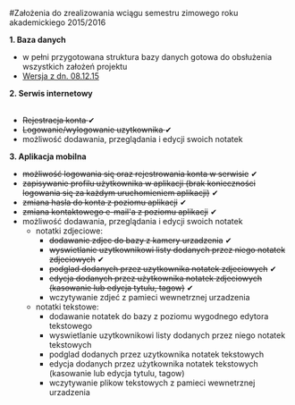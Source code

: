 #Założenia do zrealizowania wciągu semestru zimowego roku akademickiego 2015/2016

<b>1. Baza danych</b><br />
  - w pełni przygotowana struktura bazy danych gotowa do obsłużenia wszystkich założeń projektu<br />
  - <a href="http://i68.tinypic.com/2zf1mqq.jpg">Wersja z dn. 08.12.15</a><br />
  
<b>2. Serwis internetowy</b><br /><br />
- <strike>Rejestracja konta </strike> ✔
- <strike>Logowanie/wylogowanie uzytkownika </strike> ✔
- możliwość dodawania, przeglądania i edycji swoich notatek

<b>3. Aplikacja mobilna </b><br />
  - <strike>możliwość logowania się oraz rejestrowania konta w serwisie</strike> ✔<br />
  - <strike>zapisywanie profilu użytkownika w aplikacji (brak konieczności logowania się za każdym uruchomieniem aplikacji)</strike> ✔<br />
  - <strike>zmiana hasla do konta z poziomu aplikacji</strike> ✔<br />
  - <strike>zmiana kontaktowego e-mail'a z poziomu aplikacji</strike> ✔<br />
  - możliwość dodawania, przeglądania i edycji swoich notatek<br />
    - notatki zdjeciowe:
      - <strike>dodawanie zdjec do bazy z kamery urzadzenia</strike> ✔<br />
      - <strike>wyswietlanie uzytkownikowi listy dodanych przez niego notatek zdjeciowych</strike> ✔<br />
      - <strike>podglad dodanych przez uzytkownika notatek zdjeciowych</strike> ✔<br />
      - <strike>edycja dodanych przez użytkownika notatek zdjeciowych (kasowanie lub edycja tytulu, tagow)</strike> ✔<br />
      - wczytywanie zdjeć z pamieci wewnetrznej urzadzenia
    - notatki tekstowe:
      - dodawanie notatek do bazy z poziomu wygodnego edytora tekstowego
      - wyswietlanie uzytkownikowi listy dodanych przez niego notatek tekstowych
      - podglad dodanych przez uzytkownika notatek tekstowych
      - edycja dodanych przez użytkownika notatek tekstowych (kasowanie lub edycja tytulu, tagow)
      - wczytywanie plikow tekstowych z pamieci wewnetrznej urzadzenia


